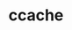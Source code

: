 ---
title: "ccache"
layout: cache
categories: [package, develop]
meta: {"compilers": ["apple-clang@16.0.0", "gcc@10.5.0", "gcc@13.3.0"], "num_specs": 21, "num_specs_by_stack": {"developer-tools-aarch64-linux-gnu": 8, "developer-tools-darwin": 5, "developer-tools-x86_64_v3-linux-gnu": 8, "root": 21}, "oss": ["centos7", "rhel8", "sequoia"], "platforms": ["darwin", "linux"], "stacks": ["developer-tools-aarch64-linux-gnu", "developer-tools-darwin", "developer-tools-x86_64_v3-linux-gnu", "root"], "targets": ["aarch64", "x86_64_v3"], "versions": ["4.10.2"]}
spec_details: [{"compiler": "gcc@10.5.0", "hash": "6pcd7l72uiguudjcolzd3e57bod7za6z", "os": "centos7", "platform": "linux", "size": "-", "stacks": ["developer-tools-x86_64_v3-linux-gnu", "root"], "target": "x86_64_v3", "variants": ["build_system=cmake", "build_type=Release", "generator=make", "~ipo", "+redis"], "versions": ["4.10.2"]}, {"compiler": "gcc@13.3.0", "hash": "cbuuo7wog2yss5qwb4uzkcctt7os2eyx", "os": "rhel8", "platform": "linux", "size": "-", "stacks": ["developer-tools-aarch64-linux-gnu", "root"], "target": "aarch64", "variants": ["build_system=cmake", "build_type=Release", "generator=make", "~ipo", "+redis"], "versions": ["4.10.2"]}, {"compiler": "gcc@13.3.0", "hash": "cej64c7m7hqttc3qkd3vsmshtxycf3hl", "os": "rhel8", "platform": "linux", "size": "-", "stacks": ["developer-tools-aarch64-linux-gnu", "root"], "target": "aarch64", "variants": ["build_system=cmake", "build_type=Release", "generator=make", "~ipo", "+redis"], "versions": ["4.10.2"]}, {"compiler": "apple-clang@16.0.0", "hash": "d3cnpuyyfpoe5nzxj7cjqu4ugn4ssc7b", "os": "sequoia", "platform": "darwin", "size": "-", "stacks": ["developer-tools-darwin", "root"], "target": "aarch64", "variants": ["build_system=cmake", "build_type=Release", "generator=make", "~ipo", "+redis"], "versions": ["4.10.2"]}, {"compiler": "gcc@10.5.0", "hash": "dbzg4yaugnsvu74yyzhyn3oirdcevxbc", "os": "centos7", "platform": "linux", "size": "-", "stacks": ["developer-tools-x86_64_v3-linux-gnu", "root"], "target": "x86_64_v3", "variants": ["build_system=cmake", "build_type=Release", "generator=make", "~ipo", "+redis"], "versions": ["4.10.2"]}, {"compiler": "gcc@10.5.0", "hash": "eqrqpvpt42nlufyknf6lvgpws74e3a4n", "os": "centos7", "platform": "linux", "size": "-", "stacks": ["developer-tools-x86_64_v3-linux-gnu", "root"], "target": "x86_64_v3", "variants": ["build_system=cmake", "build_type=Release", "generator=make", "~ipo", "+redis"], "versions": ["4.10.2"]}, {"compiler": "gcc@10.5.0", "hash": "fuqaiqs3fy4zmhnzvkyxnlojf2u3f764", "os": "centos7", "platform": "linux", "size": "-", "stacks": ["developer-tools-x86_64_v3-linux-gnu", "root"], "target": "x86_64_v3", "variants": ["build_system=cmake", "build_type=Release", "generator=make", "~ipo", "+redis"], "versions": ["4.10.2"]}, {"compiler": "apple-clang@16.0.0", "hash": "hdb5tvn4lcy6byntk3okrgqiialoj3hr", "os": "sequoia", "platform": "darwin", "size": "-", "stacks": ["developer-tools-darwin", "root"], "target": "aarch64", "variants": ["build_system=cmake", "build_type=Release", "generator=make", "~ipo", "+redis"], "versions": ["4.10.2"]}, {"compiler": "gcc@10.5.0", "hash": "heladwljoyf7uudwizzo7ld6o7qfiog2", "os": "centos7", "platform": "linux", "size": "-", "stacks": ["developer-tools-x86_64_v3-linux-gnu", "root"], "target": "x86_64_v3", "variants": ["build_system=cmake", "build_type=Release", "generator=make", "~ipo", "+redis"], "versions": ["4.10.2"]}, {"compiler": "gcc@10.5.0", "hash": "jctqjlijcuoh3gs42tp3wgrbynndk3us", "os": "centos7", "platform": "linux", "size": "-", "stacks": ["developer-tools-x86_64_v3-linux-gnu", "root"], "target": "x86_64_v3", "variants": ["build_system=cmake", "build_type=Release", "generator=make", "~ipo", "+redis"], "versions": ["4.10.2"]}, {"compiler": "gcc@10.5.0", "hash": "jkq24dcczjc2cjtxq4pkpqe4msktqyge", "os": "centos7", "platform": "linux", "size": "-", "stacks": ["developer-tools-x86_64_v3-linux-gnu", "root"], "target": "x86_64_v3", "variants": ["build_system=cmake", "build_type=Release", "generator=make", "~ipo", "+redis"], "versions": ["4.10.2"]}, {"compiler": "gcc@10.5.0", "hash": "kq2tn5s4wneetpuxiwuqpabngf2wg37u", "os": "centos7", "platform": "linux", "size": "-", "stacks": ["developer-tools-x86_64_v3-linux-gnu", "root"], "target": "x86_64_v3", "variants": ["build_system=cmake", "build_type=Release", "generator=make", "~ipo", "+redis"], "versions": ["4.10.2"]}, {"compiler": "gcc@13.3.0", "hash": "niznhenp7j36vkslk45sjsuyftw55fef", "os": "rhel8", "platform": "linux", "size": "-", "stacks": ["developer-tools-aarch64-linux-gnu", "root"], "target": "aarch64", "variants": ["build_system=cmake", "build_type=Release", "generator=make", "~ipo", "+redis"], "versions": ["4.10.2"]}, {"compiler": "apple-clang@16.0.0", "hash": "omigrc3khrxc6xd6ylhwaxascxfgz45o", "os": "sequoia", "platform": "darwin", "size": "-", "stacks": ["developer-tools-darwin", "root"], "target": "aarch64", "variants": ["build_system=cmake", "build_type=Release", "generator=make", "~ipo", "+redis"], "versions": ["4.10.2"]}, {"compiler": "gcc@13.3.0", "hash": "ost5e62ke24uzxtr77av3hq2ogl6kupa", "os": "rhel8", "platform": "linux", "size": "-", "stacks": ["developer-tools-aarch64-linux-gnu", "root"], "target": "aarch64", "variants": ["build_system=cmake", "build_type=Release", "generator=make", "~ipo", "+redis"], "versions": ["4.10.2"]}, {"compiler": "gcc@13.3.0", "hash": "rqlc5646grgfgdohhobnmxejiyndi43u", "os": "rhel8", "platform": "linux", "size": "-", "stacks": ["developer-tools-aarch64-linux-gnu", "root"], "target": "aarch64", "variants": ["build_system=cmake", "build_type=Release", "generator=make", "~ipo", "+redis"], "versions": ["4.10.2"]}, {"compiler": "gcc@13.3.0", "hash": "ufvdyabjxcremtpfe6o2wpcdrhrg73gf", "os": "rhel8", "platform": "linux", "size": "-", "stacks": ["developer-tools-aarch64-linux-gnu", "root"], "target": "aarch64", "variants": ["build_system=cmake", "build_type=Release", "generator=make", "~ipo", "+redis"], "versions": ["4.10.2"]}, {"compiler": "apple-clang@16.0.0", "hash": "wl56mg27zjdtflzsipyaavthbp5mmgsm", "os": "sequoia", "platform": "darwin", "size": "-", "stacks": ["developer-tools-darwin", "root"], "target": "aarch64", "variants": ["build_system=cmake", "build_type=Release", "generator=make", "~ipo", "+redis"], "versions": ["4.10.2"]}, {"compiler": "gcc@13.3.0", "hash": "xscay5sce5qfxisbfh4rfgbsg6y7wtxi", "os": "rhel8", "platform": "linux", "size": "-", "stacks": ["developer-tools-aarch64-linux-gnu", "root"], "target": "aarch64", "variants": ["build_system=cmake", "build_type=Release", "generator=make", "~ipo", "+redis"], "versions": ["4.10.2"]}, {"compiler": "gcc@13.3.0", "hash": "y35r52xl2xeguv3axogrjx363j22y52u", "os": "rhel8", "platform": "linux", "size": "-", "stacks": ["developer-tools-aarch64-linux-gnu", "root"], "target": "aarch64", "variants": ["build_system=cmake", "build_type=Release", "generator=make", "~ipo", "+redis"], "versions": ["4.10.2"]}, {"compiler": "apple-clang@16.0.0", "hash": "z2opm2tzocsd3y7bvlsgjqlf5zofhq4t", "os": "sequoia", "platform": "darwin", "size": "-", "stacks": ["developer-tools-darwin", "root"], "target": "aarch64", "variants": ["build_system=cmake", "build_type=Release", "generator=make", "~ipo", "+redis"], "versions": ["4.10.2"]}]
---